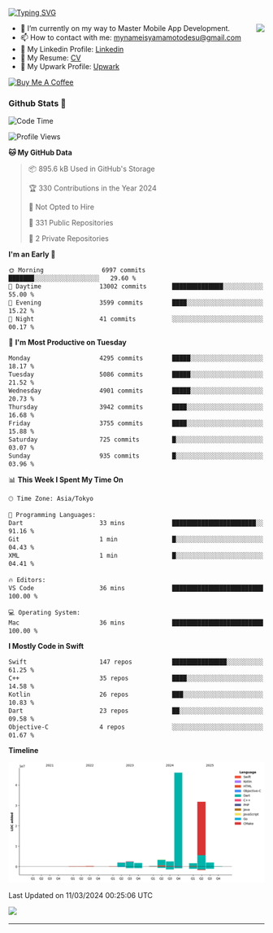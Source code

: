
[![Typing SVG](https://readme-typing-svg.demolab.com/?lines=Thank+You+For+Visiting!!;You+Are+Welcome✨;I+am+Kyo+Yamamoto;Mobile+Developer)](https://git.io/typing-svg)
<p>
<img align="right" src="https://media.giphy.com/media/26ufdb3cYKwbRtYVW/giphy.gif" style="max-width:100%;" height="150px">

- 🌱 I’m currently on my way to Master Mobile App Development.
- 📫 How to contact with me: mynameisyamamotodesu@gmail.com
- 🔗 My Linkedin Profile: [Linkedin](https://www.linkedin.com/in/kyo-yamamoto-a2ab50239)
- 🔗 My Resume: [CV](https://www.kickresume.com/cv/ZWKvXV/)
- 🔗 My Upwark Profile: [Upwark](https://www.upwork.com/freelancers/~01aa9115102bb4af25)

<a href="https://www.buymeacoffee.com/kyoyamamoto" target="_blank"><img src="https://cdn.buymeacoffee.com/buttons/default-orange.png" alt="Buy Me A Coffee" height="41" width="174"></a>

### Github Stats 🥇 
<!--START_SECTION:waka-->
![Code Time](http://img.shields.io/badge/Code%20Time-669%20hrs%2017%20mins-blue)

![Profile Views](http://img.shields.io/badge/Profile%20Views-0-blue)

**🐱 My GitHub Data** 

> 📦 895.6 kB Used in GitHub's Storage 
 > 
> 🏆 330 Contributions in the Year 2024
 > 
> 🚫 Not Opted to Hire
 > 
> 📜 331 Public Repositories 
 > 
> 🔑 2 Private Repositories 
 > 
**I'm an Early 🐤** 

```text
🌞 Morning                6997 commits        ███████░░░░░░░░░░░░░░░░░░   29.60 % 
🌆 Daytime                13002 commits       ██████████████░░░░░░░░░░░   55.00 % 
🌃 Evening                3599 commits        ████░░░░░░░░░░░░░░░░░░░░░   15.22 % 
🌙 Night                  41 commits          ░░░░░░░░░░░░░░░░░░░░░░░░░   00.17 % 
```
📅 **I'm Most Productive on Tuesday** 

```text
Monday                   4295 commits        █████░░░░░░░░░░░░░░░░░░░░   18.17 % 
Tuesday                  5086 commits        █████░░░░░░░░░░░░░░░░░░░░   21.52 % 
Wednesday                4901 commits        █████░░░░░░░░░░░░░░░░░░░░   20.73 % 
Thursday                 3942 commits        ████░░░░░░░░░░░░░░░░░░░░░   16.68 % 
Friday                   3755 commits        ████░░░░░░░░░░░░░░░░░░░░░   15.88 % 
Saturday                 725 commits         █░░░░░░░░░░░░░░░░░░░░░░░░   03.07 % 
Sunday                   935 commits         █░░░░░░░░░░░░░░░░░░░░░░░░   03.96 % 
```


📊 **This Week I Spent My Time On** 

```text
🕑︎ Time Zone: Asia/Tokyo

💬 Programming Languages: 
Dart                     33 mins             ███████████████████████░░   91.16 % 
Git                      1 min               █░░░░░░░░░░░░░░░░░░░░░░░░   04.43 % 
XML                      1 min               █░░░░░░░░░░░░░░░░░░░░░░░░   04.41 % 

🔥 Editors: 
VS Code                  36 mins             █████████████████████████   100.00 % 

💻 Operating System: 
Mac                      36 mins             █████████████████████████   100.00 % 
```

**I Mostly Code in Swift** 

```text
Swift                    147 repos           ███████████████░░░░░░░░░░   61.25 % 
C++                      35 repos            ████░░░░░░░░░░░░░░░░░░░░░   14.58 % 
Kotlin                   26 repos            ███░░░░░░░░░░░░░░░░░░░░░░   10.83 % 
Dart                     23 repos            ██░░░░░░░░░░░░░░░░░░░░░░░   09.58 % 
Objective-C              4 repos             ░░░░░░░░░░░░░░░░░░░░░░░░░   01.67 % 
```



**Timeline**

![Lines of Code chart](https://raw.githubusercontent.com/YamamotoDesu/YamamotoDesu/main/assets/bar_graph.png)


 Last Updated on 11/03/2024 00:25:06 UTC
<!--END_SECTION:waka-->

![](https://github-profile-summary-cards.vercel.app/api/cards/profile-details?username=YamamotoDesu&theme=vue)

----
